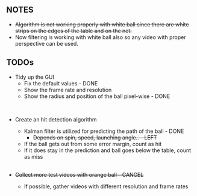 ## NOTES

* <s>Algorithm is not working properly with white ball since there are white strips on the edges of the table and on the net.</s>
* Now filtering is working with white ball also so any video with proper perspective can be used.

## TODOs

* Tidy up the GUI 
    * Fix the default values - DONE
    * Show the frame rate and resolution
    * Show the radius and position of the ball pixel-wise  - DONE

<br />

* Create an hit detection algorithm
    * Kalman filter is utilized for predicting the path of the ball - DONE <br />
        * <s> Depends on spin, speed, launching angle.. - LEFT </s>
    * If the ball gets out from some error margin, count as hit
    * If it does stay in the prediction and ball goes below the table, count as miss
<br /> <br />

* <s> Collect more test videos with orange ball - CANCEL </s>
    * If possible, gather videos with different resolution and frame rates 

<br /> 


    
